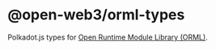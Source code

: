 # @open-web3/orml-types

Polkadot.js types for [Open Runtime Module Library (ORML)](https://github.com/open-web3-stack/open-runtime-module-library).
